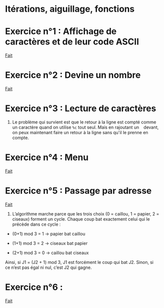 # Itérations, aiguillage, fonctions

# Exercice n°1 : Affichage de caractères et de leur code ASCII

[Fait](exo1.c)

# Exercice n°2 : Devine un nombre

[Fait](exo2.c)

# Exercice n°3 : Lecture de caractères

1. Le problème qui survient est que le retour à la ligne est compté comme un caractère quand on utilise `%c` tout seul. Mais en rajoutant un ` ` devant, on peux maintenant faire un retour à la ligne sans qu'il le prenne en compte.

# Exercice n°4 : Menu

[Fait](exo4.c)

# Exercice n°5 : Passage par adresse

[Fait](exo5.c)

1. L’algorithme marche parce que les trois choix (0 = caillou, 1 = papier, 2 = ciseaux) forment un cycle.
   Chaque coup bat exactement celui qui le précède dans ce cycle :

- (0+1) mod 3 = 1 → papier bat caillou

- (1+1) mod 3 = 2 → ciseaux bat papier

- (2+1) mod 3 = 0 → caillou bat ciseaux

Ainsi, si J1 = (J2 + 1) mod 3, J1 est forcément le coup qui bat J2. Sinon, si ce n’est pas égal ni nul, c’est J2 qui gagne.

# Exercice n°6 :

[Fait](exo6.c)